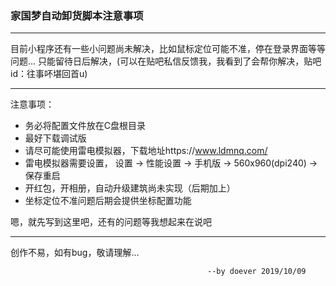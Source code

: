 ### 家国梦自动卸货脚本注意事项
***
目前小程序还有一些小问题尚未解决，比如鼠标定位可能不准，停在登录界面等等问题...
只能留待日后解决，(可以在贴吧私信反馈我，我看到了会帮你解决，贴吧id：往事吥堪回首u)
***
注意事项：
 * 务必将配置文件放在C盘根目录
 * 最好下载调试版
 * 请尽可能使用雷电模拟器，下载地址https://www.ldmnq.com/
 * 雷电模拟器需要设置， 设置 -> 性能设置 -> 手机版 -> 560x960(dpi240) ->保存重启
 * 开红包，开相册，自动升级建筑尚未实现（后期加上）
 * 坐标定位不准问题后期会提供坐标配置功能

嗯，就先写到这里吧，还有的问题等我想起来在说吧
***
创作不易，如有bug，敬请理解...

                                                --by doever 2019/10/09
